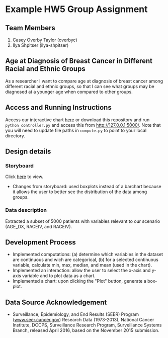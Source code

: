 # Example HW5 Group Assignment

## Team Members

1. Casey Overby Taylor (overbyc)
2. Ilya Shpitser (ilya-shpitser)

## Age at Diagnosis of Breast Cancer in Different Racial and Ethnic Groups

As a researcher I want to compare age at diagnosis of breast cancer among different racial and ethnic groups, so that I can see what groups may be diagnosed at a younger age when compared to other groups.

## Access and Running Instructions

Access our interactive chart [here](http://cot.pythonanywhere.com) or download this repository and run `python controller.py` and access this from http://127.0.0.1:5000/. Note that you will need to update file paths in `compute.py` to point to your local directory.

## Design details

### Storyboard

Click [here](https://github.com/health-IT-apps/hw5-overbyc-ilya-shpitser/blob/master/storyboard.png) to view.

* Changes from storyboard: used boxplots instead of a barchart because it allows the user to better see the distribution of the data among groups.

### Data description
Extracted a subset of 5000 patients with variables relevant to our scenario (AGE_DX, RACEIV, and RACEIV).

## Development Process
* Implemented computations:  (a) determine which variables in the dataset are continuous and wich are categorical, (b) for a selected continuous variable, calculate min, max, median, and mean (used in the chart).
* Implemented an interaction: allow the user to select the x-axis and y-axis variable and to plot data as a chart.
* Implemented a chart: upon clicking the "Plot" button, generate a box-plot.
  
## Data Source Acknowledgement

* Surveillance, Epidemiology, and End Results (SEER) Program (www.seer.cancer.gov) Research Data (1973-2013), National Cancer Institute, DCCPS, Surveillance Research Program, Surveillance Systems Branch, released April 2016, based on the November 2015 submission.
